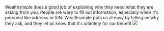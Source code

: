 
Wealthsimple does a good job of explaining why they need what they are asking from you. People are wary to fill out information, especially when it's personal like address or SIN. Wealthsimple puts us at easy by telling us why they ask, and they let us know that it's ultimtely for our benefit
![](/assets/images/2022-03-14-22-14-49.png)
